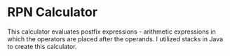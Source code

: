 # RPN Calculator
This calculator evaluates postfix expressions - arithmetic expressions in which the operators are placed after the operands. 
I utilized stacks in Java to create this calculator. 

